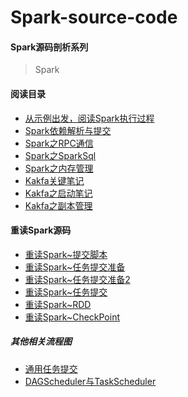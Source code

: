 Spark-source-code
=================
#### Spark源码剖析系列  
>
> Spark
>

#### 阅读目录  
* [从示例出发，阅读Spark执行过程](https://github.com/V-I-C-T-O-R/spark-source-code/blob/master/spark/article/startlearn/1/从示例出发，阅读Spark执行过程.md)
* [Spark依赖解析与提交](https://github.com/V-I-C-T-O-R/spark-source-code/blob/master/spark/article/startlearn/2/Spark依赖解析与提交.md)
* [Spark之RPC通信](https://github.com/V-I-C-T-O-R/spark-source-code/blob/master/spark/article/startlearn/3/Spark之RPC通信.md)
* [Spark之SparkSql](https://github.com/V-I-C-T-O-R/spark-source-code/blob/master/spark/article/startlearn/4/Spark之SparkSql.md)
* [Spark之内存管理](https://github.com/V-I-C-T-O-R/spark-source-code/blob/master/spark/article/startlearn/6/Spark之内存管理.md)
* [Kakfa关键笔记](https://github.com/V-I-C-T-O-R/spark-source-code/blob/master/spark/article/startlearn/7/Kafka原理剖析记录.md)
* [Kakfa之启动笔记](https://github.com/V-I-C-T-O-R/spark-source-code/blob/master/spark/article/startlearn/8/Kafka之启动.md)
* [Kakfa之副本管理](https://github.com/V-I-C-T-O-R/spark-source-code/blob/master/spark/article/startlearn/9/Kafka之副本管理.md)

#### 重读Spark源码  
* [重读Spark~提交脚本](https://github.com/V-I-C-T-O-R/spark-source-code/blob/master/spark/article/restudy/1/重读Spark~提交脚本.md)
* [重读Spark~任务提交准备](https://github.com/V-I-C-T-O-R/spark-source-code/blob/master/spark/article/restudy/2/重读Spark~任务提交准备.md)
* [重读Spark~任务提交准备2](https://github.com/V-I-C-T-O-R/spark-source-code/blob/master/spark/article/restudy/3/重读Spark~任务提交准备2.md)
* [重读Spark~任务提交](https://github.com/V-I-C-T-O-R/spark-source-code/blob/master/spark/article/restudy/4/重读Spark~任务提交.md)
* [重读Spark~RDD](https://github.com/V-I-C-T-O-R/spark-source-code/blob/master/spark/article/restudy/5/重读Spark~RDD.md)
* [重读Spark~CheckPoint](https://github.com/V-I-C-T-O-R/spark-source-code/blob/master/spark/article/restudy/6/重读Spark~CheckPoint.md)

##### 其他相关流程图
* [通用任务提交](https://github.com/V-I-C-T-O-R/spark-source-code/blob/master/spark/pic/1.jpg)
* [DAGScheduler与TaskScheduler](https://github.com/V-I-C-T-O-R/spark-source-code/blob/master/spark/pic/2.jpg)